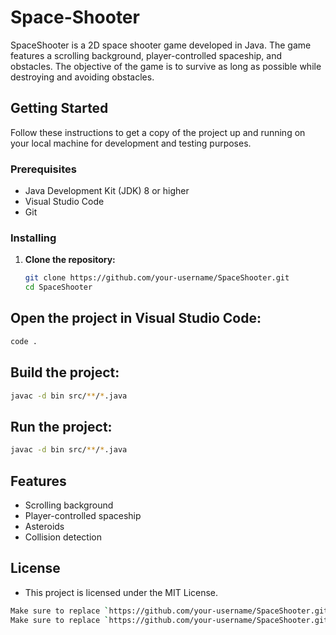 # Space-Shooter

SpaceShooter is a 2D space shooter game developed in Java. The game features a scrolling background, player-controlled spaceship, and obstacles. The objective of the game is to survive as long as possible while destroying and avoiding obstacles.

## Getting Started

Follow these instructions to get a copy of the project up and running on your local machine for development and testing purposes.

### Prerequisites

- Java Development Kit (JDK) 8 or higher
- Visual Studio Code
- Git

### Installing

1. **Clone the repository:**

   ```sh
   git clone https://github.com/your-username/SpaceShooter.git
   cd SpaceShooter
   ```

## Open the project in Visual Studio Code:

   ```sh
   code .
   ```

## Build the project:

   ```sh
   javac -d bin src/**/*.java
   ```

## Run the project:

   ```sh
   javac -d bin src/**/*.java
   ```

## Features
   - Scrolling background
   - Player-controlled spaceship
   - Asteroids
   - Collision detection

## License
   - This project is licensed under the MIT License.

   ```sh
   Make sure to replace `https://github.com/your-username/SpaceShooter.git` with the actual URL of your repository.
   Make sure to replace `https://github.com/your-username/SpaceShooter.git` with the actual URL of your repository.
   ```

